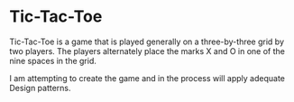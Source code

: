 # Tic-Tac-Toe

Tic-Tac-Toe is a game that is played generally on a three-by-three grid by two players.
The players alternately place the marks X and O in one of the nine spaces in the grid.

I am attempting to create the game and in the process will apply adequate Design patterns.



